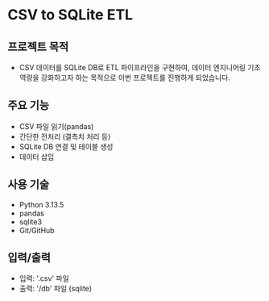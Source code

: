# CSV to SQLite ETL
## 프로젝트 목적
- CSV 데이터를 SQLite DB로 ETL 파이프라인을 구현하여, 데이터 엔지니어링 기초 역량을 강화하고자 하는 목적으로 이번 프로젝트를 진행하게 되었습니다.
## 주요 기능
- CSV 파일 읽기(pandas)
- 간단한 전처리 (결측치 처리 등)
- SQLite DB 연결 및 테이블 생성
- 데이터 삽입
## 사용 기술
- Python 3.13.5
- pandas
- sqlite3
- Git/GitHub
## 입력/출력
- 입력: '.csv' 파일
- 출력: '/db' 파일 (sqlite)